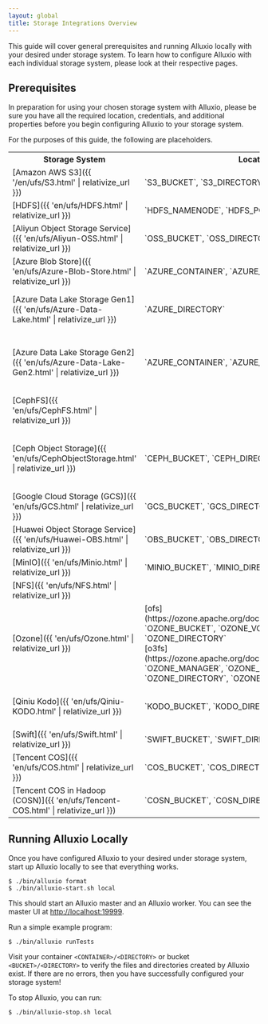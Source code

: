 ```yaml
---
layout: global
title: Storage Integrations Overview
---
```


This guide will cover general prerequisites and running Alluxio locally with your desired under storage system. To learn how to configure Alluxio with each individual storage system, please look at their respective pages.

## Prerequisites

<!-- In preparation for using your chosen storage system with Alluxio, create a new bucket, or use an existing bucket, and note the directory you want to use in that bucket, either by creating a new directory in the bucket or using an existing one. -->

In preparation for using your chosen storage system with Alluxio, please be sure you have all the required location, credentials, and additional properties before you begin configuring Alluxio to your storage system.

For the purposes of this guide, the following are placeholders.

<table class="table table-striped">
    <tr>
        <th>Storage System</th>
        <th>Location</th>
        <th>Credentials</th>
        <th>Additional Properties</th>
    </tr>
    <tr>
        <td markdown="span">[Amazon AWS S3]({{ '/en/ufs/S3.html' | relativize_url }})</td>
        <td markdown="span">`S3_BUCKET`, `S3_DIRECTORY`</td>
        <td markdown="span">`S3_ACCESS_KEY_ID`, `S3_SECRET_KEY`</td>
        <td markdown="span"></td>
    </tr>
    <tr>
        <td markdown="span">[HDFS]({{ 'en/ufs/HDFS.html' | relativize_url }})</td>
        <td markdown="span">`HDFS_NAMENODE`, `HDFS_PORT`</td>
        <td markdown="span"></td>
        <td markdown="span">
            Specify Hadoop version: <br />
            `HADOOP_VERSION`</td>
    </tr>
    <tr>
        <td markdown="span">[Aliyun Object Storage Service]({{ 'en/ufs/Aliyun-OSS.html' | relativize_url }})</td>
        <td markdown="span">`OSS_BUCKET`, `OSS_DIRECTORY`</td>
        <td markdown="span">`OSS_ACCESS_KEY_ID`, `OSS_ACCESS_KEY_SECRET`, `OSS_ENDPOINT`</td>
        <td markdown="span"></td>
    </tr>
    <tr>
        <td markdown="span">[Azure Blob Store]({{ 'en/ufs/Azure-Blob-Store.html' | relativize_url }})</td>
        <td markdown="span">`AZURE_CONTAINER`, `AZURE_DIRECTORY`</td>
        <td markdown="span">`AZURE_ACCOUNT`, `AZURE_ACCOUNT_KEY`</td>
        <td markdown="span"></td>
    </tr>
    <tr>
        <td markdown="span">[Azure Data Lake Storage Gen1]({{ 'en/ufs/Azure-Data-Lake.html' | relativize_url }})</td>
        <td markdown="span">`AZURE_DIRECTORY`</td>
        <td markdown="span">`AZURE_ACCOUNT`</td>
        <td markdown="span">OAuth credentials: <br />
            `CLIENT_ID`, `AUTHENTICATION_KEY`, `TENANT_ID`</td>
    </tr>
    <tr>
        <td markdown="span">[Azure Data Lake Storage Gen2]({{ 'en/ufs/Azure-Data-Lake-Gen2.html' | relativize_url }})</td>
        <td markdown="span">`AZURE_CONTAINER`, `AZURE_DIRECTORY`</td>
        <td markdown="span">`AZURE_ACCOUNT`, `AZURE_SHARED_KEY`</td>
        <td markdown="span">
            OAuth credentials: <br />
            `OAUTH_ENDPOINT`, `CLIENT_ID`, `CLIENT_SECRET`, `MSI_ENDPOINT`, `MSI_TENANT`</td>
    </tr>
    <tr>
        <td markdown="span">[CephFS]({{ 'en/ufs/CephFS.html' | relativize_url }})</td>
        <td markdown="span"></td>
        <td markdown="span">`CEPHFS_CONF_FILE`, `CEPHFS_NAME`, `CEPHFS_DIRECTORY`, `CEPHFS_CLIENT_ID`, `CEPHFS_KEYRING_FILE`</td>
        <td markdown="span"></td>
    </tr>
    <tr>
        <td markdown="span">[Ceph Object Storage]({{ 'en/ufs/CephObjectStorage.html' | relativize_url }})</td>
        <td markdown="span">`CEPH_BUCKET`, `CEPH_DIRECTORY`</td>
        <td markdown="span">
            [S3](http://docs.aws.amazon.com/AmazonS3/latest/API/Welcome.html) (preferred): `S3_ACCESS_KEY_ID`, `S3_SECRET_KEY_ID` <br />
            [Swift](http://docs.openstack.org/developer/swift/): `SWIFT_USER`, `SWIFT_TENANT`, `SWIFT_PASSWORD`, `SWIFT_AUTH_URL`, `SWIFT_AUTH_METHOD`
        </td>
        <td markdown="span">
            Specify S3 properties: (preferred) <br />
            `RGW_HOSTNAME`, `RGW_PORT`, `INHERIT_ACL` <br /><br />
        </td>
    </tr>
    <tr>
        <td markdown="span">[Google Cloud Storage (GCS)]({{ 'en/ufs/GCS.html' | relativize_url }})</td>
        <td markdown="span">`GCS_BUCKET`, `GCS_DIRECTORY`</td>
        <td markdown="span">For GCS Version 1: `GCS_ACCESS_KEY_ID`, `GCS_SECRET_ACCESS_KEY`</td>
        <td markdown="span"></td>
    </tr>
    <tr>
        <td markdown="span">[Huawei Object Storage Service]({{ 'en/ufs/Huawei-OBS.html' | relativize_url }})</td>
        <td markdown="span">`OBS_BUCKET`, `OBS_DIRECTORY`</td>
        <td markdown="span">`OBS_ACCESS_KEY`, `OBS_SECRET_KEY`, `OBS_ENDPOINT`</td>
        <td markdown="span"></td>
    </tr>
    <tr>
        <td markdown="span">[MinIO]({{ 'en/ufs/Minio.html' | relativize_url }})</td>
        <td markdown="span">`MINIO_BUCKET`, `MINIO_DIRECTORY`</td>
        <td markdown="span">`MINIO_ACCESS_KEY_ID`, `MINIO_SECRET_KEY`, `MINIO_ENDPOINT`</td>
        <td markdown="span"></td>
    </tr>
    <tr>
        <td markdown="span">[NFS]({{ 'en/ufs/NFS.html' | relativize_url }})</td>
        <td markdown="span"></td>
        <td markdown="span"></td>
        <td markdown="span"></td>
    </tr>
    <tr>
        <td markdown="span">[Ozone]({{ 'en/ufs/Ozone.html' | relativize_url }})</td>
        <td markdown="span">
            [ofs](https://ozone.apache.org/docs/1.0.0/interface/ofs.html): `OZONE_BUCKET`, `OZONE_VOLUME`, `OZONE_DIRECTORY` <br />
            [o3fs](https://ozone.apache.org/docs/1.0.0/interface/o3fs.html): `OZONE_MANAGER`, `OZONE_BUCKET`, `OZONE_DIRECTORY`, `OZONE_VOLUME`</td>
        <td markdown="span">
            `OM_SERVICE_IDS`</td>
        <td markdown="span">
            Mount specific version: <br />
            `OZONE_VERSION`</td>
    </tr>
    <tr>
        <td markdown="span">[Qiniu Kodo]({{ 'en/ufs/Qiniu-KODO.html' | relativize_url }})</td>
        <td markdown="span">`KODO_BUCKET`, `KODO_DIRECTORY`</td>
        <td markdown="span">`KODO_ACCESS_KEY`, `KODO_SECRET_KEY`</td>
        <td markdown="span">
            Specify domain to identify bucket: <br />
            `KODO_DOWNLOAD_HOST`, `KODO_ENDPOINT`
        </td>
    </tr>
    <tr>
        <td markdown="span">[Swift]({{ 'en/ufs/Swift.html' | relativize_url }})</td>
        <td markdown="span">`SWIFT_BUCKET`, `SWIFT_DIRECTORY`</td>
        <td markdown="span">`SWIFT_USER`, `SWIFT_TENANT`, `SWIFT_PASSWORD`, `SWIFT_AUTH_URL`, `SWIFT_AUTH_METHOD`</td>
        <td markdown="span">
            Specify Swift Region: <br />
            `SWIFT_REGION`</td>
    </tr>
    <tr>
        <td markdown="span">[Tencent COS]({{ 'en/ufs/COS.html' | relativize_url }})</td>
        <td markdown="span">`COS_BUCKET`, `COS_DIRECTORY`</td>
        <td markdown="span">`COS_ACCESS_KEY`, `COS_SECRET_KEY`</td>
        <td markdown="span">
            Specify COS region: <br />
            `COS_REGION`, `COS_APP_ID`
        </td>
    </tr>
    <tr>
        <td markdown="span">[Tencent COS in Hadoop (COSN)]({{ 'en/ufs/Tencent-COS.html' | relativize_url }})</td>
        <td markdown="span">`COSN_BUCKET`, `COSN_DIRECTORY`</td>
        <td markdown="span">`COSN_SECRET_KEY`, `COSN_SECRET_ID`</td>
        <td markdown="span">
            Specify COSN region: <br />
            `COSN_REGION`
        </td>
    </tr>
</table>

## Running Alluxio Locally

Once you have configured Alluxio to your desired under storage system, start up Alluxio locally to see that everything works.

```shell
$ ./bin/alluxio format
$ ./bin/alluxio-start.sh local
```

This should start an Alluxio master and an Alluxio worker. You can see the master UI at
[http://localhost:19999](http://localhost:19999).

Run a simple example program:

```shell
$ ./bin/alluxio runTests
```

<!-- Visit your container `<BUCKET>/<DIRECTORY>` to verify the files and directories created by Alluxio exist. For this test, you should see files named like:

```
<BUCKET>/<DIRECTORY>/default_tests_files/BASIC_CACHE_THROUGH
``` -->


Visit your container `<CONTAINER>/<DIRECTORY>` or bucket `<BUCKET>/<DIRECTORY>` to verify the files and directories created by Alluxio exist. If there are no errors, then you have successfully configured your storage system!

To stop Alluxio, you can run:

``` shell
$ ./bin/alluxio-stop.sh local
```